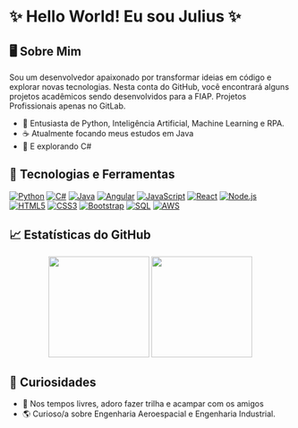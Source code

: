 # ✨ Hello World! Eu sou Julius ✨

## 🖥️ Sobre Mim

Sou um desenvolvedor apaixonado por transformar ideias em código e explorar novas tecnologias. Nesta conta do GitHub, você encontrará alguns projetos acadêmicos sendo desenvolvidos para a FIAP. Projetos Profissionais apenas no GitLab.

- 🐍 Entusiasta de Python, Inteligência Artificial, Machine Learning e RPA.
- ☕ Atualmente focando meus estudos em Java
- 🔷 E explorando C#

## 🔧 Tecnologias e Ferramentas

[![Python](https://img.shields.io/badge/-Python-3776AB?style=flat-square&logo=python)](https://www.python.org/)
[![C#](https://img.shields.io/badge/-C%23-239120?style=flat-square&logo=c-sharp)](https://docs.microsoft.com/en-us/dotnet/csharp/)
[![Java](https://img.shields.io/badge/-Java-ED8B00?style=flat-square&logo=java)](https://www.oracle.com/java/)
[![Angular](https://img.shields.io/badge/-Angular-DD0031?style=flat-square&logo=angular)](https://angular.io/)
[![JavaScript](https://img.shields.io/badge/-JavaScript-F7DF1E?style=flat-square&logo=javascript)](https://developer.mozilla.org/en-US/docs/Web/JavaScript)
[![React](https://img.shields.io/badge/-React-61DAFB?style=flat-square&logo=react)](https://reactjs.org/)
[![Node.js](https://img.shields.io/badge/-Node.js-43853D?style=flat-square&logo=node.js)](https://nodejs.org/en/)
[![HTML5](https://img.shields.io/badge/-HTML5-E34F26?style=flat-square&logo=html5)](https://html.spec.whatwg.org/)
[![CSS3](https://img.shields.io/badge/-CSS3-1572B6?style=flat-square&logo=css3)](https://www.w3.org/Style/CSS/)
[![Bootstrap](https://img.shields.io/badge/-Bootstrap-7952B3?style=flat-square&logo=bootstrap)](https://getbootstrap.com/)
[![SQL](https://img.shields.io/badge/-SQL-336791?style=flat-square&logo=postgresql)](https://www.postgresql.org/)
[![AWS](https://img.shields.io/badge/-AWS-232F3E?style=flat-square&logo=amazon-aws)](https://aws.amazon.com/)

## 📈 Estatísticas do GitHub

<p align="center">
  <img height="180em" src="https://github-readme-stats.vercel.app/api?username=devjuliusotto&show_icons=true&hide_border=true&&count_private=true&include_all_commits=true&theme=radical" />
  <img height="180em" src="https://github-readme-stats.vercel.app/api/top-langs/?username=devjuliusotto&exclude_repo=KNN-Image-Classification&show_icons=true&hide_border=true&layout=compact&langs_count=8&theme=radical"/>
</p>

## 🎉 Curiosidades

- 🌿 Nos tempos livres, adoro fazer trilha e acampar com os amigos
- 🌎 Curioso/a sobre Engenharia Aeroespacial e Engenharia Industrial.
